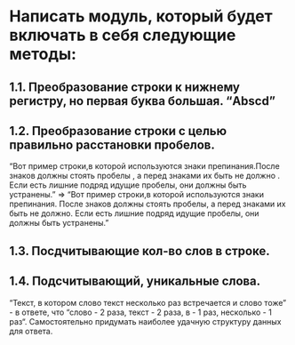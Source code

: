 # Написать модуль, который будет включать в себя следующие методы:
## 1.1. Преобразование строки к нижнему регистру, но первая буква большая. “Abscd”
## 1.2. Преобразование строки с целью правильно расстановки пробелов. 
“Вот пример строки,в которой     используются знаки препинания.После знаков должны стоять пробелы , а перед знаками их быть не должно .    Если есть лишние подряд идущие пробелы, они должны быть устранены.” =>
“Вот пример строки,в которой используются знаки препинания. После знаков должны стоять пробелы, а перед знаками их быть не должно. Если есть лишние подряд идущие пробелы, они должны быть устранены.”
## 1.3. Посдчитывающие кол-во слов в строке.
## 1.4. Подсчитывающий, уникальные слова. 
“Текст, в котором слово текст несколько раз встречается и слово тоже” - в ответе, что “слово - 2 раза, текст - 2 раза, в - 1 раз, несколько - 1 раз“. Самостоятельно придумать наиболее удачную структуру данных для ответа.